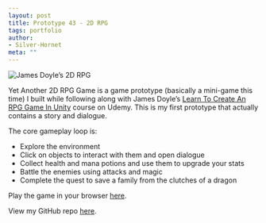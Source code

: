 ```yaml
---
layout: post
title: Prototype 43 - 2D RPG
tags: portfolio
author:
- Silver-Hornet
meta: ""
---
```


![James Doyle’s 2D RPG]({{site.url}}/2d-rpg.gif)

Yet Another 2D RPG Game is a game prototype (basically a mini-game this time) I built while following along with James Doyle’s [Learn To Create An RPG Game In Unity](https://www.udemy.com/course/unity2drpg/) course on Udemy. This is my first prototype that actually contains a story and dialogue.

The core gameplay loop is:

- Explore the environment
- Click on objects to interact with them and open dialogue
- Collect health and mana potions and use them to upgrade your stats
- Battle the enemies using attacks and magic
- Complete the quest to save a family from the clutches of a dragon

Play the game in your browser [here](https://play.unity.com/mg/other/james-doyle-s-2d-rpg).

View my GitHub repo [here](https://github.com/silver-hornet/james-doyle-rpg).